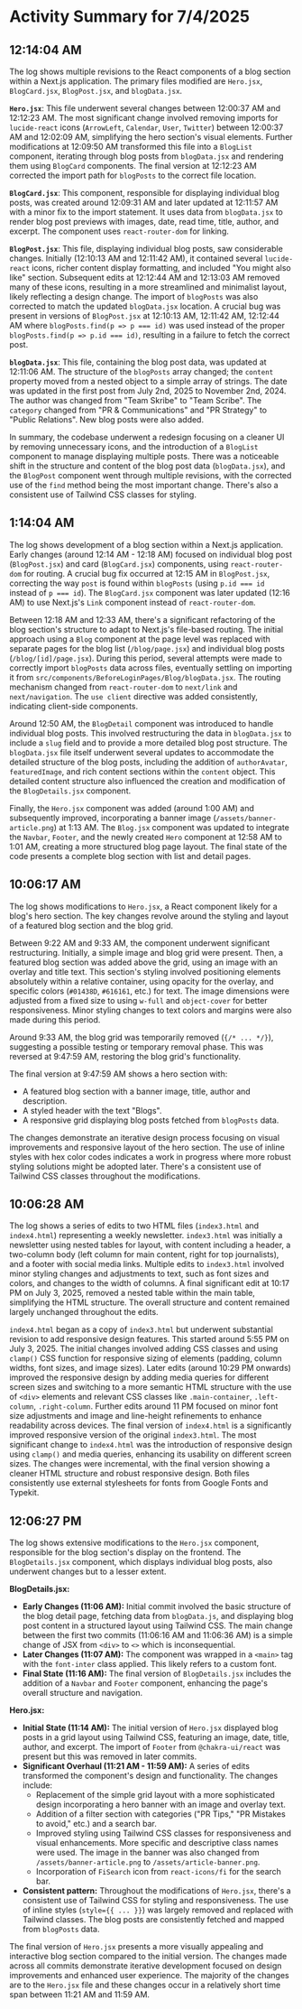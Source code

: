# Activity Summary for 7/4/2025

## 12:14:04 AM
The log shows multiple revisions to the React components of a blog section within a Next.js application.  The primary files modified are `Hero.jsx`, `BlogCard.jsx`, `BlogPost.jsx`, and `blogData.jsx`.

**`Hero.jsx`**: This file underwent several changes between 12:00:37 AM and 12:12:23 AM.  The most significant change involved removing imports for `lucide-react` icons (`ArrowLeft`, `Calendar`, `User`, `Twitter`) between 12:00:37 AM and 12:02:09 AM, simplifying the hero section's visual elements. Further modifications at 12:09:50 AM transformed this file into a `BlogList` component, iterating through blog posts from `blogData.jsx` and rendering them using `BlogCard` components. The final version at 12:12:23 AM corrected the import path for `blogPosts` to the correct file location.

**`BlogCard.jsx`**: This component, responsible for displaying individual blog posts, was created around 12:09:31 AM and later updated at 12:11:57 AM with a minor fix to the import statement. It uses data from `blogData.jsx` to render blog post previews with images, date, read time, title, author, and excerpt.  The component uses `react-router-dom` for linking.

**`BlogPost.jsx`**: This file, displaying individual blog posts, saw considerable changes.  Initially (12:10:13 AM and 12:11:42 AM), it contained several `lucide-react` icons, richer content display formatting, and included "You might also like" section. Subsequent edits at 12:12:44 AM and 12:13:03 AM removed many of these icons, resulting in a more streamlined and minimalist layout, likely reflecting a design change.  The import of `blogPosts` was also corrected to match the updated `blogData.jsx` location. A crucial bug was present in versions of `BlogPost.jsx` at 12:10:13 AM, 12:11:42 AM, 12:12:44 AM where `blogPosts.find(p => p === id)` was used instead of the proper `blogPosts.find(p => p.id === id)`, resulting in a failure to fetch the correct post.

**`blogData.jsx`**:  This file, containing the blog post data, was updated at 12:11:06 AM.  The structure of the `blogPosts` array changed; the `content` property moved from a nested object to a simple array of strings.  The date was updated in the first post from July 2nd, 2025 to November 2nd, 2024.  The author was changed from "Team Skribe" to "Team Scribe". The `category` changed from "PR & Communications" and "PR Strategy" to "Public Relations".  New blog posts were also added.

In summary, the codebase underwent a redesign focusing on a cleaner UI by removing unnecessary icons, and the introduction of a `BlogList` component to manage displaying multiple posts.  There was a noticeable shift in the structure and content of the blog post data (`blogData.jsx`), and the `BlogPost` component went through multiple revisions, with the corrected use of the `find` method being the most important change.  There's also a consistent use of Tailwind CSS classes for styling.


## 1:14:04 AM
The log shows development of a blog section within a Next.js application.  Early changes (around 12:14 AM - 12:18 AM) focused on individual blog post (`BlogPost.jsx`) and card (`BlogCard.jsx`) components, using `react-router-dom` for routing.  A crucial bug fix occurred at 12:15 AM in `BlogPost.jsx`, correcting the way `post` is found within `blogPosts` (using `p.id === id` instead of `p === id`). The `BlogCard.jsx` component was later updated (12:16 AM) to use Next.js's `Link` component instead of `react-router-dom`.

Between 12:18 AM and 12:33 AM, there's a significant refactoring of the blog section's structure to adapt to Next.js's file-based routing. The initial approach using a `Blog` component at the page level was replaced with separate pages for the blog list (`/blog/page.jsx`) and individual blog posts (`/blog/[id]/page.jsx`).  During this period, several attempts were made to correctly import `blogPosts` data across files, eventually settling on importing it from `src/components/BeforeLoginPages/Blog/blogData.jsx`.  The routing mechanism changed from `react-router-dom` to `next/link` and `next/navigation`. The `use client` directive was added consistently, indicating client-side components.

Around 12:50 AM, the `BlogDetail` component was introduced to handle individual blog posts. This involved restructuring the data in `blogData.jsx` to include a `slug` field and to provide a more detailed blog post structure.  The `blogData.jsx` file itself underwent several updates to accommodate the detailed structure of the blog posts, including the addition of `authorAvatar`, `featuredImage`, and rich content sections within the `content` object.  This detailed content structure also influenced the creation and modification of the `BlogDetails.jsx` component.

Finally, the `Hero.jsx` component was added (around 1:00 AM) and subsequently improved, incorporating a banner image (`/assets/banner-article.png`) at 1:13 AM. The `Blog.jsx` component was updated to integrate the `Navbar`, `Footer`, and the newly created `Hero` component at 12:58 AM to 1:01 AM, creating a more structured blog page layout.  The final state of the code presents a complete blog section with list and detail pages.


## 10:06:17 AM
The log shows modifications to `Hero.jsx`, a React component likely for a blog's hero section.  The key changes revolve around the styling and layout of a featured blog section and the blog grid.

Between 9:22 AM and 9:33 AM, the component underwent significant restructuring.  Initially, a simple image and blog grid were present. Then, a featured blog section was added above the grid, using an image with an overlay and title text.  This section's styling involved positioning elements absolutely within a relative container, using opacity for the overlay, and specific colors (`#01438D`, `#616161`, etc.) for text. The image dimensions were adjusted from a fixed size to using `w-full` and `object-cover` for better responsiveness.  Minor styling changes to text colors and margins were also made during this period.

Around 9:33 AM, the blog grid was temporarily removed (`{/* ... */}`), suggesting a possible testing or temporary removal phase.  This was reversed at 9:47:59 AM, restoring the blog grid's functionality.

The final version at 9:47:59 AM shows a hero section with:
* A featured blog section with a banner image, title, author and description.
* A styled header with the text "Blogs".
* A responsive grid displaying blog posts fetched from `blogPosts` data.

The changes demonstrate an iterative design process focusing on visual improvements and responsive layout of the hero section. The use of inline styles with hex color codes indicates a work in progress where more robust styling solutions might be adopted later.  There's a consistent use of Tailwind CSS classes throughout the modifications.


## 10:06:28 AM
The log shows a series of edits to two HTML files (`index3.html` and `index4.html`) representing a weekly newsletter.  `index3.html` was initially a newsletter using nested tables for layout, with content including a header, a two-column body (left column for main content, right for top journalists), and a footer with social media links.  Multiple edits to `index3.html` involved minor styling changes and adjustments to text, such as font sizes and colors,  and changes to the width of columns. A final significant edit at 10:17 PM on July 3, 2025, removed a nested table within the main table, simplifying the HTML structure.  The overall structure and content remained largely unchanged throughout the edits.

`index4.html`  began as a copy of  `index3.html` but underwent substantial revision to add responsive design features. This started around 5:55 PM on July 3, 2025. The initial changes involved adding CSS classes and using `clamp()` CSS function for responsive sizing of elements (padding, column widths, font sizes, and image sizes). Later edits (around 10:29 PM onwards) improved the responsive design by adding media queries for different screen sizes and switching to a more semantic HTML structure with the use of `<div>` elements and relevant CSS classes like `.main-container`, `.left-column`, `.right-column`.  Further edits around 11 PM focused on minor font size adjustments and image and line-height refinements to enhance readability across devices. The final version of `index4.html` is a significantly improved responsive version of the original `index3.html`.  The most significant change to `index4.html` was the introduction of responsive design using `clamp()` and media queries, enhancing its usability on different screen sizes.  The changes were incremental, with the final version showing a cleaner HTML structure and robust responsive design.  Both files consistently use external stylesheets for fonts from Google Fonts and Typekit.


## 12:06:27 PM
The log shows extensive modifications to the `Hero.jsx` component, responsible for the blog section's display on the frontend.  The `BlogDetails.jsx` component, which displays individual blog posts, also underwent changes but to a lesser extent.

**BlogDetails.jsx:**

* **Early Changes (11:06 AM):**  Initial commit involved the basic structure of the blog detail page, fetching data from `blogData.js`, and displaying blog post content in a structured layout using Tailwind CSS. The main change between the first two commits (11:06:16 AM and 11:06:36 AM) is a simple change of JSX from `<div>` to `<>` which is inconsequential.
* **Later Changes (11:07 AM):** The component was wrapped in a `<main>` tag with the `font-inter` class applied. This likely refers to a custom font.
* **Final State (11:16 AM):**  The final version of `BlogDetails.jsx` includes the addition of a `Navbar` and `Footer` component, enhancing the page's overall structure and navigation.

**Hero.jsx:**

* **Initial State (11:14 AM):** The initial version of `Hero.jsx` displayed blog posts in a grid layout using Tailwind CSS, featuring an image, date, title, author, and excerpt.  The import of `Footer` from `@chakra-ui/react` was present but this was removed in later commits.
* **Significant Overhaul (11:21 AM - 11:59 AM):**  A series of edits transformed the component's design and functionality. The changes include:
    * Replacement of the simple grid layout with a more sophisticated design incorporating a hero banner with an image and overlay text.
    * Addition of a filter section with categories ("PR Tips," "PR Mistakes to avoid," etc.) and a search bar.
    * Improved styling using Tailwind CSS classes for responsiveness and visual enhancements.  More specific and descriptive class names were used. The image in the banner was also changed from `/assets/banner-article.png` to `/assets/article-banner.png`.
    * Incorporation of `FiSearch` icon from `react-icons/fi` for the search bar.
* **Consistent pattern:** Throughout the modifications of `Hero.jsx`, there's a consistent use of Tailwind CSS for styling and responsiveness. The use of inline styles (`style={{ ... }}`) was largely removed and replaced with Tailwind classes. The blog posts are consistently fetched and mapped from `blogPosts` data.

The final version of `Hero.jsx` presents a more visually appealing and interactive blog section compared to the initial version.  The changes made across all commits demonstrate iterative development focused on design improvements and enhanced user experience.  The majority of the changes are to the `Hero.jsx` file and these changes occur in a relatively short time span between 11:21 AM and 11:59 AM.
